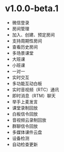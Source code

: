 # v1.0.0-beta.1

-   微信登录
-   房间管理
-   加入、创建、预定房间
-   支持周期性房间
-   查看历史房间
-   多场景课堂
-   大班课
-   小班课
-   一对一
-   实时交互
-   多功能互动白板
-   实时音视频（RTC）通讯
-   即时消息（RTM）聊天
-   举手上麦发言
-   课堂录制回放
-   白板信令回放
-   音视频云录制回放
-   群聊信令回放
-   多媒体课件云盘
-   设备检测
-   自动检查更新
